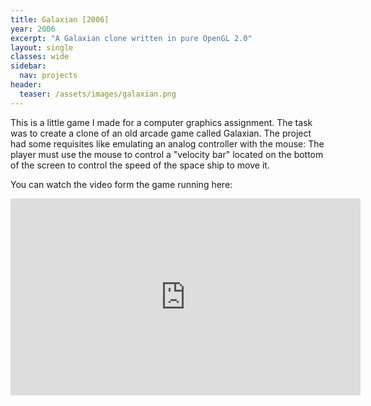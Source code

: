 ```yaml
---
title: Galaxian [2006]
year: 2006
excerpt: "A Galaxian clone written in pure OpenGL 2.0"
layout: single
classes: wide
sidebar:
  nav: projects
header:
  teaser: /assets/images/galaxian.png
---
```


This is a little game I made for a computer graphics assignment. The task was to create a clone of an old arcade game called Galaxian. The project had some requisites like emulating an analog controller with the mouse: The player must use the mouse to control a "velocity bar" located on the bottom of the screen to control the speed of the space ship to move it.

You can watch the video form the game running here:

<iframe iframe width="560" height="315" src="https://www.youtube.com/embed/eorCAe3QEBQ" frameborder="0"></iframe>
